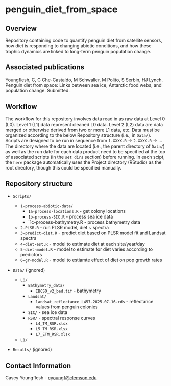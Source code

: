 # penguin_diet_from_space


## Overview

Repository containing code to quantify penguin diet from satellite sensors, how diet is responding to changing abiotic conditions, and how these trophic dynamics are linked to long-term penguin population change.


## Associated publications

Youngflesh, C, C Che-Castaldo, M Schwaller, M Polito, S Serbin, HJ Lynch. Penguin diet from space: Links between sea ice, Antarctic food webs, and population change. Submitted.


## Workflow

The workflow for this repository involves data read in as raw data at Level 0 (L0). Level 1 (L1) data represent cleaned L0 data. Level 2 (L2) data are data merged or otherwise derived from two or more L1 data, etc. Data must be organized according to the below Repository structure (i.e., in `Data/`). Scripts are designed to be run in sequence from `1-XXXX.R` -> `2-XXXX.R` -> ... The directory where the data are located (i.e., the parent directory of `Data/`) as well as the run date for each data product need to be specified at the top of associated scripts (in the `set dirs` section) before running. In each scipt, the `here` package automatically uses the Project directory (RStudio) as the root directory, though this could be specified manually.


## Repository structure

* `Scripts/`
  * `1-process-abiotic-data/`
    * `1a-process-locations.R` - get colony locations
    * `1b-process-SIC.R` - process sea ice data
    * `1c-process-bathymetry.R - process bathymetry data
  * `2-PLSR.R` - run PLSR model, diet ~ spectra
  * `3-predict-diet.R` - predict diet based on PLSR model fit and Landsat spectra
  * `4-diet-est.R` - model to estimate diet at each site/year/day
  * `5-diet-model.R` - model to estimate for diet varies according to predictors
  * `6-gr-model.R` - model to estiamte effect of diet on pop growth rates
 
* `Data/` (ignored)
  * `L0/`
    * `Bathymetry_data/`
      * `IBCSO_v2_bed.tif` - bathymetry
    * `Landsat/`
      * `landsat_reflectance_L457-2025-07-16.rds` - reflectance values from penguin colonies
    * `SIC/` - sea ice data
    * `RSR/` - spectral response curves
      * `L4_TM_RSR.xlsx`
      * `L5_TM_RSR.xlsx`
      * `L7_ETM_RSR.xlsx`
  * `L1/`
* `Results/` (ignored)


## Contact Information

Casey Youngflesh - cyoungf@clemson.edu

